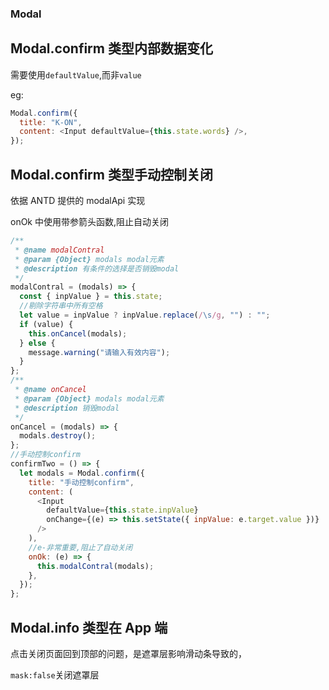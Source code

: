 ### Modal

## Modal.confirm 类型内部数据变化

需要使用<code>defaultValue</code>,而非<code>value</code>

eg:

```js
Modal.confirm({
  title: "K-ON",
  content: <Input defaultValue={this.state.words} />,
});
```

## Modal.confirm 类型手动控制关闭

依据 ANTD 提供的 modalApi 实现

onOk 中使用带参箭头函数,阻止自动关闭

```js
/**
 * @name modalContral
 * @param {Object} modals modal元素
 * @description 有条件的选择是否销毁modal
 */
modalContral = (modals) => {
  const { inpValue } = this.state;
  //剔除字符串中所有空格
  let value = inpValue ? inpValue.replace(/\s/g, "") : "";
  if (value) {
    this.onCancel(modals);
  } else {
    message.warning("请输入有效内容");
  }
};
/**
 * @name onCancel
 * @param {Object} modals modal元素
 * @description 销毁modal
 */
onCancel = (modals) => {
  modals.destroy();
};
//手动控制confirm
confirmTwo = () => {
  let modals = Modal.confirm({
    title: "手动控制confirm",
    content: (
      <Input
        defaultValue={this.state.inpValue}
        onChange={(e) => this.setState({ inpValue: e.target.value })}
      />
    ),
    //e-非常重要,阻止了自动关闭
    onOk: (e) => {
      this.modalContral(modals);
    },
  });
};
```

## Modal.info 类型在 App 端

点击关闭页面回到顶部的问题，是遮罩层影响滑动条导致的，

<code>mask:false</code>关闭遮罩层
